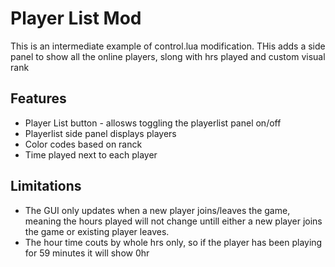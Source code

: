 # Player List Mod

This is an intermediate example of control.lua modification.
THis adds a side panel to show all the online players, slong with hrs played and custom visual rank

## Features
* Player List button - allosws toggling the playerlist panel on/off
* Playerlist side panel displays players
* Color codes based on ranck
* Time played next to each player

## Limitations
* The GUI only updates when a new player joins/leaves the game, meaning the hours played will not change untill either a new player joins the game or existing player leaves.
* The hour time couts by whole hrs only, so if the player has been playing for 59 minutes it will show 0hr
